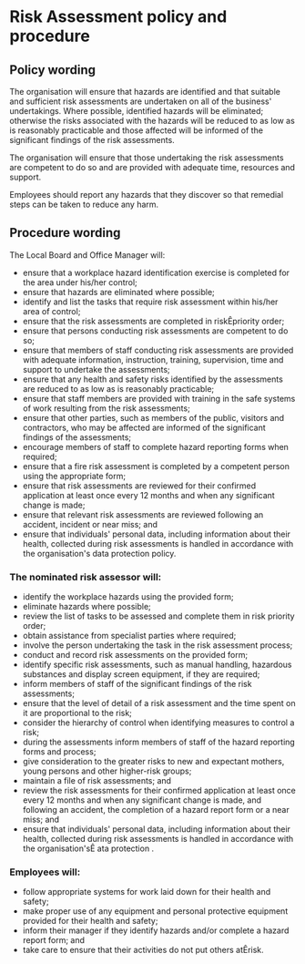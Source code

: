 # Risk Assessment policy and procedure

## Policy wording
The organisation will ensure that hazards are identified and that suitable and sufficient risk assessments are undertaken on all of the business' undertakings. Where possible, identified hazards will be eliminated; otherwise the risks associated with the hazards will be reduced to as low as is reasonably practicable and those affected will be informed of the significant findings of the risk assessments.

The organisation will ensure that those undertaking the risk assessments are competent to do so and are provided with adequate time, resources and support.

Employees should report any hazards that they discover so that remedial steps can be taken to reduce any harm.

## Procedure wording
The Local Board and Office Manager will:
- ensure that a workplace hazard identification exercise is completed for the area under his/her control;
- ensure that hazards are eliminated where possible;
- identify and list the tasks that require risk assessment within his/her area of control;
- ensure that the risk assessments are completed in riskÊpriority order;
- ensure that persons conducting risk assessments are competent to do so;
- ensure that members of staff conducting risk assessments are provided with adequate information, instruction, training, supervision, time and support to undertake the assessments;
- ensure that any health and safety risks identified by the assessments are reduced to as low as is reasonably practicable;
- ensure that staff members are provided with training in the safe systems of work resulting from the risk assessments;
- ensure that other parties, such as members of the public, visitors and contractors, who may be affected are informed of the significant findings of the assessments;
- encourage members of staff to complete hazard reporting forms when required;
- ensure that a fire risk assessment is completed by a competent person using the appropriate form;
- ensure that risk assessments are reviewed for their confirmed application at least once every 12 months and when any significant change is made;
- ensure that relevant risk assessments are reviewed following an accident, incident or near miss; and
- ensure that individuals' personal data, including information about their health, collected during risk assessments is handled in accordance with the organisation's data protection policy.
### The nominated risk assessor will:
- identify the workplace hazards using the provided form;
- eliminate hazards where possible;
- review the list of tasks to be assessed and complete them in risk priority order;
- obtain assistance from specialist parties where required;
- involve the person undertaking the task in the risk assessment process;
- conduct and record risk assessments on the provided form;
- identify specific risk assessments, such as manual handling, hazardous substances and display screen equipment, if they are required;
- inform members of staff of the significant findings of the risk assessments;
- ensure that the level of detail of a risk assessment and the time spent on it are proportional to the risk;
- consider the hierarchy of control when identifying measures to control a risk;
- during the assessments inform members of staff of the hazard reporting forms and process;
- give consideration to the greater risks to new and expectant mothers, young persons and other higher-risk groups;
- maintain a file of risk assessments; and
- review the risk assessments for their confirmed application at least once every 12 months and when any significant change is made, and following an accident, the completion of a hazard report form or a near miss; and
- ensure that individuals' personal data, including information about their health, collected during risk assessments is handled in accordance with the organisation'sÊ ata protection .
### Employees will:
- follow appropriate systems for work laid down for their health and safety;
- make proper use of any equipment and personal protective equipment provided for their health and safety;
- inform their manager if they identify hazards and/or complete a hazard report form; and
- take care to ensure that their activities do not put others atÊrisk.

